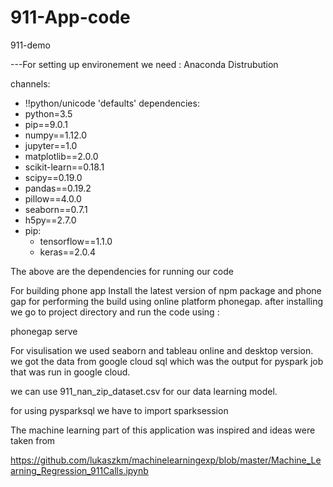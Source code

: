 # 911-App-code
911-demo

---For setting up environement we need :
Anaconda Distrubution

channels:
- !!python/unicode
  'defaults'
dependencies:
- python=3.5
- pip==9.0.1
- numpy==1.12.0
- jupyter==1.0
- matplotlib==2.0.0
- scikit-learn==0.18.1
- scipy==0.19.0
- pandas==0.19.2
- pillow==4.0.0
- seaborn==0.7.1
- h5py==2.7.0
- pip:
  - tensorflow==1.1.0
  - keras==2.0.4

  
 The above are the dependencies for running our code
 
 For building phone app
Install the latest version of npm package and phone gap for performing the build using online platform phonegap.
after installing we go to project directory and run the code using :

phonegap serve


For visulisation we used seaborn and tableau online and desktop version.
we got the data from google cloud sql which was the output for pyspark job that was run in google cloud.

we can use 911_nan_zip_dataset.csv for our data learning model.

for using pysparksql we have to import sparksession

The machine learning part of this application was inspired and ideas were taken from 

https://github.com/lukaszkm/machinelearningexp/blob/master/Machine_Learning_Regression_911Calls.ipynb
